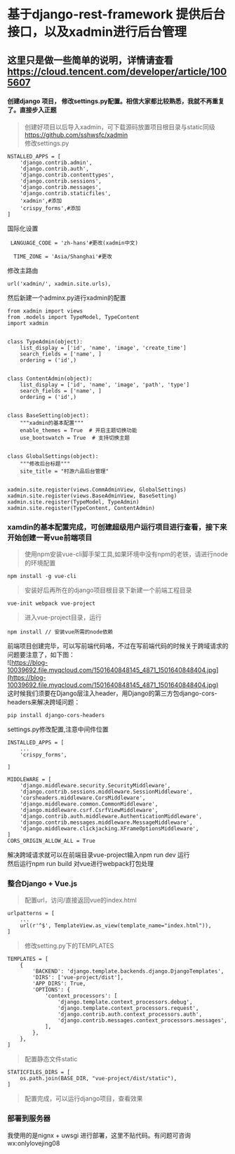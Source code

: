 # 基于django-rest-framework 提供后台接口，以及xadmin进行后台管理
## 这里只是做一些简单的说明，详情请查看 https://cloud.tencent.com/developer/article/1005607
     
#### 创建django 项目， 修改settings.py配置。相信大家都比较熟悉，我就不再重复了。直接步入正题       
>创建好项目以后导入xadmin，可下载源码放置项目根目录与static同级 https://github.com/sshwsfc/xadmin        
修改settings.py       
```
NSTALLED_APPS = [
    'django.contrib.admin',
    'django.contrib.auth',
    'django.contrib.contenttypes',
    'django.contrib.sessions',
    'django.contrib.messages',
    'django.contrib.staticfiles',
    'xadmin',#添加
    'crispy_forms',#添加
]

```       
国际化设置          
```
 LANGUAGE_CODE = 'zh-hans'#更改(xadmin中文)

  TIME_ZONE = 'Asia/Shanghai'#更改
```       
修改主路由          
```
url('xadmin/', xadmin.site.urls),
```            
然后新建一个adminx.py进行xadmin的配置         
```
from xadmin import views
from .models import TypeModel, TypeContent
import xadmin


class TypeAdmin(object):
    list_display = ['id', 'name', 'image', 'create_time']
    search_fields = ['name', ]
    ordering = ('id',)


class ContentAdmin(object):
    list_display = ['id', 'name', 'image', 'path', 'type']
    search_fields = ['name', ]
    ordering = ('id',)


class BaseSetting(object):
    """xadmin的基本配置"""
    enable_themes = True  # 开启主题切换功能
    use_bootswatch = True  # 支持切换主题


class GlobalSettings(object):
    """修改后台标题"""
    site_title = "村游六品后台管理"


xadmin.site.register(views.CommAdminView, GlobalSettings)
xadmin.site.register(views.BaseAdminView, BaseSetting)
xadmin.site.register(TypeModel, TypeAdmin)
xadmin.site.register(TypeContent, ContentAdmin)
```            
### xamdin的基本配置完成，可创建超级用户运行项目进行查看，接下来开始创建一哥vue前端项目          
>使用npm安装vue-cli脚手架工具,如果环境中没有npm的老铁，请进行node的环境配置        
```
npm install -g vue-cli
```       
>安装好后再所在的django项目根目录下新建一个前端工程目录         
```
vue-init webpack vue-project
```       
> 进入vue-project目录，运行          
```
npm install // 安装vue所需的node依赖
```       
前端项目创建完毕，可以写前端代码咯，不过在写前端代码的时候关于跨域请求的问题要注意了，如下图：        
![https://blog-10039692.file.myqcloud.com/1501640848145_4871_1501640848404.jpg](https://blog-10039692.file.myqcloud.com/1501640848145_4871_1501640848404.jpg)        
这时候我们须要在Django层注入header，用Django的第三方包django-cors-headers来解决跨域问题：       
```
pip install django-cors-headers
```
settings.py修改配置,注意中间件位置          
```
INSTALLED_APPS = [
    ...
    'crispy_forms',

]

MIDDLEWARE = [
    'django.middleware.security.SecurityMiddleware',
    'django.contrib.sessions.middleware.SessionMiddleware',
    'corsheaders.middleware.CorsMiddleware',
    'django.middleware.common.CommonMiddleware',
    'django.middleware.csrf.CsrfViewMiddleware',
    'django.contrib.auth.middleware.AuthenticationMiddleware',
    'django.contrib.messages.middleware.MessageMiddleware',
    'django.middleware.clickjacking.XFrameOptionsMiddleware',
]
CORS_ORIGIN_ALLOW_ALL = True
```       
解决跨域请求就可以在前端目录vue-project输入npm run dev 运行         
然后运行npm run build 对vue进行webpack打包处理


###  整合Django + Vue.js
>配置url，访问/直接返回vue的index.html       

```
urlpatterns = [
    ...
    url(r'^$', TemplateView.as_view(template_name="index.html")),
]
```       
>修改setting.py下的TEMPLATES      
```
TEMPLATES = [
    {
        'BACKEND': 'django.template.backends.django.DjangoTemplates',
        'DIRS': ['vue-project/dist'],
        'APP_DIRS': True,
        'OPTIONS': {
            'context_processors': [
                'django.template.context_processors.debug',
                'django.template.context_processors.request',
                'django.contrib.auth.context_processors.auth',
                'django.contrib.messages.context_processors.messages',
            ],
        },
    },
]
```      
>配置静态文件static       
```
STATICFILES_DIRS = [
    os.path.join(BASE_DIR, "vue-project/dist/static"),
]
```
>配置完成，可以运行django项目，查看效果
### 部署到服务器
我使用的是nignx + uwsgi 进行部署，这里不贴代码。有问题可咨询wx:onlylovejing08

       
